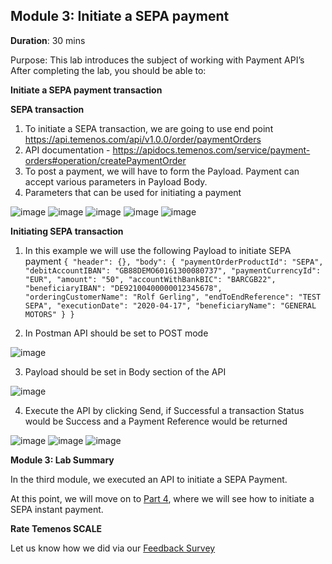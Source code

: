 ## Module 3: Initiate a SEPA payment

**Duration**: 30 mins

Purpose: This lab introduces the subject of working with Payment API’s 
After completing the lab, you should be able to:

**Initiate a SEPA payment transaction**

**SEPA transaction**
1. To initiate a SEPA transaction, we are going to use end point https://api.temenos.com/api/v1.0.0/order/paymentOrders
2. API documentation - https://apidocs.temenos.com/service/payment-orders#operation/createPaymentOrder
3. To post a payment, we will have to form the Payload. Payment can accept various parameters in Payload Body. 
4. Parameters that can be used for initiating a payment 

![image](https://github.com/temenos/SCALE2020/blob/main/Lab%202%20-%20Payments%20Experience/images/image011.png)
![image](https://github.com/temenos/SCALE2020/blob/main/Lab%202%20-%20Payments%20Experience/images/image012.png)
![image](https://github.com/temenos/SCALE2020/blob/main/Lab%202%20-%20Payments%20Experience/images/image013.png)
![image](https://github.com/temenos/SCALE2020/blob/main/Lab%202%20-%20Payments%20Experience/images/image014.png)
![image](https://github.com/temenos/SCALE2020/blob/main/Lab%202%20-%20Payments%20Experience/images/image015.png)

**Initiating SEPA transaction**
1. In this example we will use the following Payload to initiate SEPA payment
`{
  "header": {},
  "body": {
      "paymentOrderProductId": "SEPA",
    "debitAccountIBAN": "GB88DEMO60161300080737",
    "paymentCurrencyId": "EUR",
    "amount": "50",
    "accountWithBankBIC": "BARCGB22",
    "beneficiaryIBAN": "DE92100400000012345678",
    "orderingCustomerName": "Rolf Gerling",
    "endToEndReference": "TEST SEPA",
    "executionDate": "2020-04-17",
    "beneficiaryName": "GENERAL MOTORS"
  }
}`

2. In Postman API should be set to POST mode

![image](https://github.com/temenos/SCALE2020/blob/main/Lab%202%20-%20Payments%20Experience/images/image016.png)

3. Payload should be set in Body section of the API

![image](https://github.com/temenos/SCALE2020/blob/main/Lab%202%20-%20Payments%20Experience/images/image017.png)

4. Execute the API by clicking Send, if Successful a transaction Status would be Success and a Payment Reference would be returned

![image](https://github.com/temenos/SCALE2020/blob/main/Lab%202%20-%20Payments%20Experience/images/image018.png)
![image](https://github.com/temenos/SCALE2020/blob/main/Lab%202%20-%20Payments%20Experience/images/image019.png)
![image](https://github.com/temenos/SCALE2020/blob/main/Lab%202%20-%20Payments%20Experience/images/image020.png)

**Module 3: Lab Summary**

In the third module, we executed an API to initiate a SEPA Payment.

At this point, we will move on to [Part 4](), where we will see how to initiate a SEPA instant payment.

**Rate Temenos SCALE**

Let us know how we did via our [Feedback Survey]()